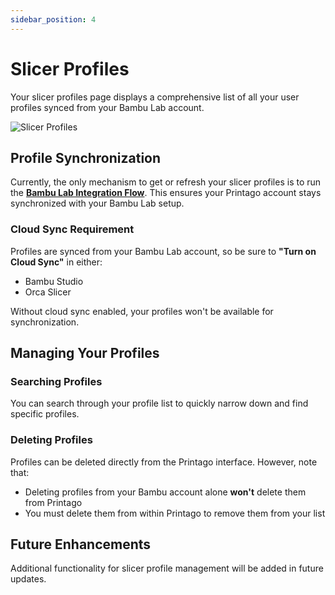 ```yaml
---
sidebar_position: 4
---
```


# Slicer Profiles

Your slicer profiles page displays a comprehensive list of all your user profiles synced from your Bambu Lab account.

![Slicer Profiles](/images/slicer-profiles.png)

## Profile Synchronization

Currently, the only mechanism to get or refresh your slicer profiles is to run the [**Bambu Lab Integration Flow**](../printer-setup/bambu-lab-integration.md). This ensures your Printago account stays synchronized with your Bambu Lab setup.

### Cloud Sync Requirement

Profiles are synced from your Bambu Lab account, so be sure to **"Turn on Cloud Sync"** in either:
- Bambu Studio
- Orca Slicer

Without cloud sync enabled, your profiles won't be available for synchronization.

## Managing Your Profiles

### Searching Profiles
You can search through your profile list to quickly narrow down and find specific profiles.

### Deleting Profiles
Profiles can be deleted directly from the Printago interface. However, note that:
- Deleting profiles from your Bambu account alone **won't** delete them from Printago
- You must delete them from within Printago to remove them from your list

## Future Enhancements

Additional functionality for slicer profile management will be added in future updates.
